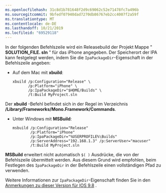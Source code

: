 ```yaml
---
ms.openlocfilehash: 31c8d1b781648f2d9c69062c52e71478fc7a496b
ms.sourcegitcommit: 9bfedf07940dad7270db86767eb2cc4007f2a59f
ms.translationtype: MT
ms.contentlocale: de-DE
ms.lasthandoff: 10/21/2019
ms.locfileid: "69529118"
---
```


In der folgenden Befehlszeile wird ein Releasebuild der Projekt Mappe " **SOLUTION_FILE. sln** " für das iPhone angegeben. Der Speicherort der IPA kann festgelegt werden, indem Sie die `IpaPackageDir`-Eigenschaft in der Befehlszeile angeben:

- Auf dem Mac mit **xbuild**:

  ```
  xbuild /p:Configuration="Release" \ 
         /p:Platform="iPhone" \ 
         /p:IpaPackageDir="$HOME/Builds" \
         /t:Build MyProject.sln
  ```

Der **xbuild** -Befehl befindet sich in der Regel im Verzeichnis **/Library/Frameworks/Mono.Framework/Commands**.

- Unter Windows mit **MSBuild**:

  ```
  msbuild /p:Configuration="Release" 
          /p:Platform="iPhone" 
          /p:IpaPackageDir="%USERPROFILE%\Builds" 
          /p:ServerAddress="192.168.1.3" /p:ServerUser="macuser"  
          /t:Build MyProject.sln
  ```

**MSBuild** erweitert nicht automatisch `$( )` Ausdrücke, die von der Befehlszeile übermittelt werden. Aus diesem Grund wird empfohlen, beim Festlegen des `IpaPackageDir` in der Befehlszeile einen vollständigen Pfad zu verwenden.

Weitere Informationen zur `IpaPackageDir`-Eigenschaft finden Sie in den [Anmerkungen zu dieser Version für IOS 9,8](https://github.com/xamarin/release-notes-archive/blob/master/release-notes/ios/xamarin.ios_9/xamarin.ios_9.8.md#new-msbuild-property-ipapackagedir-to-customize-ipa-output-location) .
